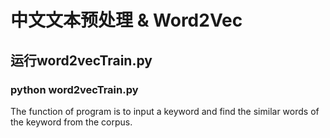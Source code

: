 # 中文文本预处理 & Word2Vec
## 运行word2vecTrain.py
### python word2vecTrain.py
The function of program is to input a keyword and find the similar words of the keyword from the corpus.
